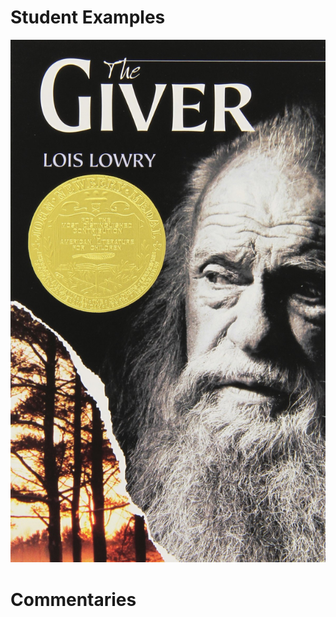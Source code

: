 # Student Examples


[![The Giver](images/giver.jpg)](https://www.youtube.com/watch?v=Tr16t3ieApE)

# Commentaries

